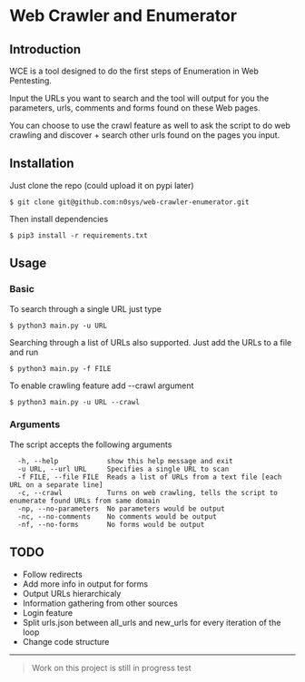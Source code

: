 # Web Crawler and Enumerator
## Introduction
WCE is a tool designed to do the first steps of Enumeration in Web Pentesting.

Input the URLs you want to search and the tool will output for you the parameters, urls, comments and forms found on these Web pages. 

You can choose to use the crawl feature as well to ask the script to do web crawling and discover + search other urls found on the pages you input.

## Installation
Just clone the repo (could upload it on pypi later)
```
$ git clone git@github.com:n0sys/web-crawler-enumerator.git
```

Then install dependencies
```
$ pip3 install -r requirements.txt
```

## Usage
### Basic
To search through a single URL just type
```
$ python3 main.py -u URL
```

Searching through a list of URLs also supported. Just add the URLs to a file and run
```
$ python3 main.py -f FILE
```

To enable crawling feature add --crawl argument
```
$ python3 main.py -u URL --crawl
```

### Arguments
The script accepts the following arguments
```
  -h, --help            show this help message and exit
  -u URL, --url URL     Specifies a single URL to scan
  -f FILE, --file FILE  Reads a list of URLs from a text file [each URL on a separate line]
  -c, --crawl           Turns on web crawling, tells the script to enumerate found URLs from same domain
  -np, --no-parameters  No parameters would be output
  -nc, --no-comments    No comments would be output
  -nf, --no-forms       No forms would be output
```

## TODO
- Follow redirects
- Add more info in output for forms
- Output URLs hierarchicaly
- Information gathering from other sources
- Login feature
- Split urls.json between all_urls and new_urls for every iteration of the loop
- Change code structure 

---

> Work on this project is still in progress
test

